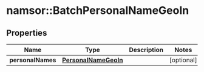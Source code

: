 # namsor::BatchPersonalNameGeoIn

## Properties
Name | Type | Description | Notes
------------ | ------------- | ------------- | -------------
**personalNames** | [**PersonalNameGeoIn**](PersonalNameGeoIn.md) |  | [optional] 


